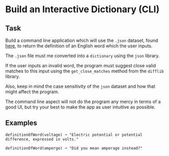 # Build an Interactive Dictionary (CLI)
## Task
Build a command line application which will use the `.json` dataset, found [here](https://github.com/matthewreagan/WebstersEnglishDictionary), to return the definition of an English word which the user inputs.

The `.json` file must me converted into a `dictionary` using the `json` library.

If the user inputs an invalid word, the program must suggest close valid matches to this input using the `get_close_matches` method from the `difflib` library.

Also, keep in mind the case sensitivity of the `json` dataset and how that might affect the program.

The command line aspect  will not do the program any mercy in terms of a good UI, but try your best to make the app as user intuitive as possible.

## Examples
`definitionOfWord(voltage) ➞ "Electric potential or potential difference, expressed in volts."`

`definitionOfWord(amperge) ➞ "Did you mean amperage instead?"`